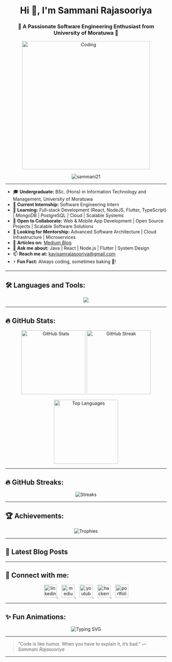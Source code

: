 <h1 align="center">Hi 👋, I'm Sammani Rajasooriya</h1>
<h3 align="center">🚀 A Passionate Software Engineering Enthusiast from University of Moratuwa 🚀</h3>

<p align="center">
  <img align="center" src="https://cdn.dribbble.com/users/1059583/screenshots/4171367/coding-freak.gif" alt="Coding" width="400" />
</p>

<p align="center"> 
  <img src="https://komarev.com/ghpvc/?username=sammani21&label=Profile%20views&color=0e75b6&style=flat" alt="sammani21" />
</p>

---

- 🎓 **Undergraduate:** BSc. (Hons) in Information Technology and Management, University of Moratuwa  
- 🔭 **Current Internship:** Software Engineering Intern  
- 🌱 **Learning:** Full-stack Development (React, NodeJS, Flutter, TypeScript) | MongoDB | PostgreSQL | Cloud | Scalable Systems  
- 👯 **Open to Collaborate:** Web & Mobile App Development | Open Source Projects | Scalable Software Solutions  
- 🤝 **Looking for Mentorship:** Advanced Software Architecture | Cloud Infrastructure | Microservices  
- 📝 **Articles on:** [Medium Blog](https://medium.com/@KavindhyaSammani)  
- 💬 **Ask me about:** Java | React | Node.js | Flutter | System Design  
- 📫 **Reach me at:** kavisamrajasooriya@gmail.com  
- ⚡ **Fun Fact:** Always coding, sometimes baking 🍰!  

---

## 🛠️ Languages and Tools:
<p align="center">
  <img src="https://skillicons.dev/icons?i=java,react,nodejs,nestjs,flutter,ts,js,html,css,mongodb,postgres,git,figma,firebase,dart,androidstudio,tailwind,bitbucket,firebase,jest,postman" />
</p>

---

## 🔥 GitHub Stats:

<p align="center">
  <img src="https://github-readme-stats.vercel.app/api?username=sammani21&show_icons=true&theme=tokyonight&include_all_commits=true&count_private=true" alt="GitHub Stats" height="200"/>
  <img src="https://github-readme-streak-stats.herokuapp.com/?user=sammani21&theme=tokyonight&hide_border=true" alt="GitHub Streak" height="200"/>
</p>

<p align="center">
  <img src="https://github-readme-stats.vercel.app/api/top-langs/?username=sammani21&layout=compact&theme=tokyonight&hide_border=true&langs_count=10&include_all_commits=true&count_private=true" alt="Top Languages" height="200"/>
</p>

---

## 🔥 GitHub Streaks:

<p align="center">
  <img src="https://streak-stats.demolab.com?user=sammani21&theme=tokyonight&hide_border=true&border_radius=10&date_format=M%20j%5B%2C%20Y%5D" alt="Streaks" />
</p>

---

## 🏆 Achievements:

<p align="center">
  <img src="https://github-profile-trophy.vercel.app/?username=sammani21&theme=radical&row=2&column=4" alt="Trophies" />
</p>

---

## 📝 Latest Blog Posts
<!-- BLOG-POST-LIST:START -->
<!-- BLOG-POST-LIST:END -->

---

## 📢 Connect with me:

<p align="center">
  <a href="https://linkedin.com/in/kavindhya-sammani-rajasooriya-220188268" target="_blank">
    <img src="https://cdn.jsdelivr.net/gh/devicons/devicon/icons/linkedin/linkedin-original.svg" alt="linkedin" height="40" width="40" />
  </a>
  &nbsp;&nbsp;
  <a href="https://medium.com/@kavindhyasammani" target="_blank">
    <img src="https://cdn-icons-png.flaticon.com/512/2111/2111505.png" alt="medium" height="40" width="40" />
  </a>
  &nbsp;&nbsp;
  <a href="http://www.youtube.com/@kavindhyasammanirajasooriy8629" target="_blank">
    <img src="https://cdn-icons-png.flaticon.com/512/1384/1384060.png" alt="youtube" height="40" width="40" />
  </a>
  &nbsp;&nbsp;
  <a href="https://www.hackerrank.com/rajasooriyaks_21" target="_blank">
    <img src="https://cdn.iconscout.com/icon/free/png-256/free-hackerrank-3628645-3030025.png" alt="hackerrank" height="40" width="40" />
  </a>
  &nbsp;&nbsp;
  <a href="https://sammani21.github.io/sammaniRajasooriya-portfoliosite/" target="_blank">
    <img src="https://cdn-icons-png.flaticon.com/512/1006/1006771.png" alt="portfolio" height="40" width="40" />
  </a>
</p>

---

## ✨ Fun Animations:

<p align="center">
  <img src="https://readme-typing-svg.demolab.com?font=Fira+Code&weight=600&size=24&pause=1000&color=36BCF7&center=true&vCenter=true&width=700&lines=Full-Stack+Developer;Flutter+App+Developer;Backend+Developer;Open+Source+Contributor;Lifelong+Learner" alt="Typing SVG" />
</p>

---

> "Code is like humor. When you have to explain it, it’s bad." — *Sammani Rajasooriya*

---
